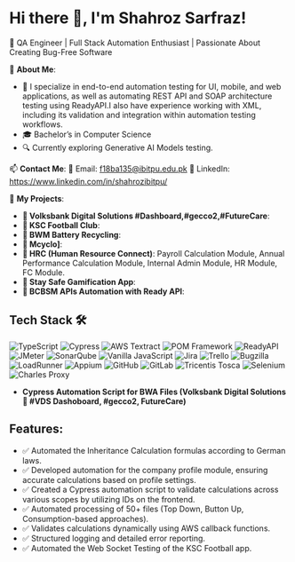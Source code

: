 # Hi there 👋, I'm Shahroz Sarfraz!

🎯 QA Engineer | Full Stack Automation Enthusiast | Passionate About Creating Bug-Free Software 

🌟 **About Me**:
- 🚀 I specialize in end-to-end automation testing for UI, mobile, and web applications, as well as automating REST API and SOAP architecture testing using ReadyAPI.I also have experience working with XML, including its validation and integration within automation testing workflows.
- 🎓 Bachelor’s in Computer Science 
- 🔍 Currently exploring Generative AI Models testing.

📫 **Contact Me**:
 📧 Email: f18ba135@ibitpu.edu.pk
 💼 LinkedIn: https://www.linkedin.com/in/shahrozibitpu/

📂 **My Projects**:
- **🚀 Volksbank Digital Solutions #Dashboard,#gecco2,#FutureCare**:
- **🚀 KSC Football Club**:
- **🚀 BWM Battery Recycling**:
- **🚀 Mcyclo]**:
- **🚀 HRC (Human Resource Connect)**: Payroll Calculation Module, Annual Performance Calculation Module, Internal Admin Module, HR Module, FC Module.
- **🚀 Stay Safe Gamification App**:
- **🚀 BCBSM APIs Automation with Ready API**:

## Tech Stack 🛠

![TypeScript](https://img.shields.io/badge/TypeScript-007ACC?style=for-the-badge&logo=typescript&logoColor=white)
![Cypress](https://img.shields.io/badge/Cypress-17202C?style=for-the-badge&logo=cypress&logoColor=white)
![AWS Textract](https://img.shields.io/badge/AWS%20Textract-FF9900?style=for-the-badge&logo=amazonaws&logoColor=white)
![POM Framework](https://img.shields.io/badge/Page%20Object%20Model-POM-blue?style=for-the-badge)
![ReadyAPI](https://img.shields.io/badge/ReadyAPI-0083B4?style=for-the-badge)
![JMeter](https://img.shields.io/badge/JMeter-D22128?style=for-the-badge&logo=apachejmeter&logoColor=white)
![SonarQube](https://img.shields.io/badge/SonarQube-4E9BCD?style=for-the-badge&logo=sonarqube&logoColor=white)
![Vanilla JavaScript](https://img.shields.io/badge/JavaScript-F7DF1E?style=for-the-badge&logo=javascript&logoColor=black)
![Jira](https://img.shields.io/badge/Jira-0052CC?style=for-the-badge&logo=jira&logoColor=white)
![Trello](https://img.shields.io/badge/Trello-0052CC?style=for-the-badge&logo=trello&logoColor=white)
![Bugzilla](https://img.shields.io/badge/Bugzilla-CC0000?style=for-the-badge&logo=bugzilla&logoColor=white)
![LoadRunner](https://img.shields.io/badge/LoadRunner-073763?style=for-the-badge)
![Appium](https://img.shields.io/badge/Appium-5C2D91?style=for-the-badge&logo=appium&logoColor=white)
![GitHub](https://img.shields.io/badge/GitHub-181717?style=for-the-badge&logo=github&logoColor=white)
![GitLab](https://img.shields.io/badge/GitLab-FC6D26?style=for-the-badge&logo=gitlab&logoColor=white)
![Tricentis Tosca](https://img.shields.io/badge/Tricentis%20Tosca-0075C6?style=for-the-badge&logo=data:image/png;base64,<BASE64_ENCODED_IMAGE>&logoColor=white)
![Selenium](https://img.shields.io/badge/Selenium-43B02A?style=for-the-badge&logo=selenium&logoColor=white)
![Charles Proxy](https://img.shields.io/badge/Charles%20Proxy-DB0027?style=for-the-badge&logo=data:image/png;base64,<BASE64_ENCODED_IMAGE>&logoColor=white)



- **Cypress Automation Script for BWA Files (Volksbank Digital Solutions 🏦 #VDS Dashoboard, #gecco2, FutureCare)**

## Features:
  - ✅ Automated the Inheritance Calculation formulas according to German laws.
  - ✅ Developed automation for the company profile module, ensuring accurate calculations based on profile settings.
  - ✅ Created a Cypress automation script to validate calculations across various scopes by utilizing IDs on the frontend.
  - ✅ Automated processing of 50+ files (Top Down, Button Up, Consumption-based approaches).
  - ✅ Validates calculations dynamically using AWS callback functions.
  - ✅ Structured logging and detailed error reporting.
  - ✅ Automated the Web Socket Testing of the KSC Football app.
